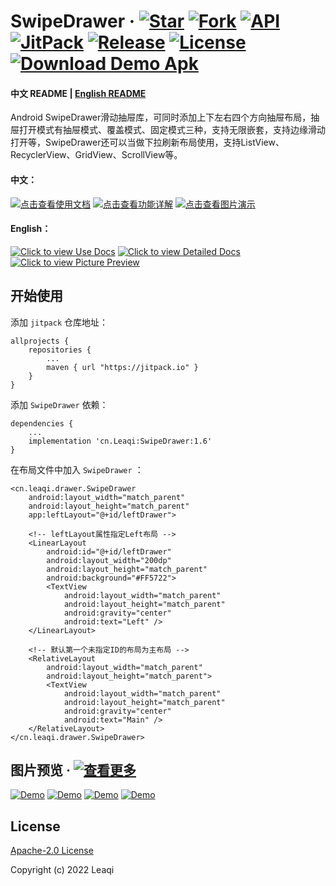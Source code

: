 # SwipeDrawer  &middot; [![Star](https://img.shields.io/github/stars/Leaqi/SwipeDrawer?color=fb6698&label=Star "Star")](https://github.com/Leaqi/SwipeDrawer/stargazers "Star") [![Fork](https://img.shields.io/github/forks/Leaqi/SwipeDrawer?color=2196f3&label=Fork "Fork")](https://github.com/Leaqi/SwipeDrawer/network/members "Fork") [![API](https://img.shields.io/badge/API-14%2B-04d8bb "API")](https://github.com/Leaqi/SwipeDrawer/ "API") [![JitPack](https://jitpack.io/v/Leaqi/SwipeDrawer.svg "JitPack")](https://jitpack.io/#cn.Leaqi/SwipeDrawer "JitPack") [![Release](https://img.shields.io/github/v/release/Leaqi/SwipeDrawer?label=Release&color=06da47 "Release")](https://github.com/Leaqi/SwipeDrawer/releases "Release") [![License](https://img.shields.io/badge/License-Apache--2.0-e0b003 "License")](https://github.com/Leaqi/SwipeDrawer/blob/main/LICENSE "License") [![Download Demo Apk](https://img.shields.io/badge/Download-Demo%20Apk-45c703 "Download Demo Apk")](https://github.com/Leaqi/SwipeDrawer/releases/download/1.6/demo.apk "Download Demo Apk")
#### 中文 README | [English README](https://github.com/Leaqi/SwipeDrawer/blob/main/README_en.md "English README")
Android SwipeDrawer滑动抽屉库，可同时添加上下左右四个方向抽屉布局，抽屉打开模式有抽屉模式、覆盖模式、固定模式三种，支持无限嵌套，支持边缘滑动打开等，SwipeDrawer还可以当做下拉刷新布局使用，支持ListView、RecyclerView、GridView、ScrollView等。
#### 中文：
[![点击查看使用文档](https://img.shields.io/badge/SwipeDrawer-%E4%BD%BF%E7%94%A8%E6%96%87%E6%A1%A3-blue "点击查看使用文档")](https://Leaqi.github.io/SwipeDrawer/ "点击查看使用文档") [![点击查看功能详解](https://img.shields.io/badge/SwipeDrawer-%E5%8A%9F%E8%83%BD%E8%AF%A6%E8%A7%A3-orange "点击查看功能详解")](https://Leaqi.github.io/SwipeDrawer/code.html "点击查看功能详解") [![点击查看图片演示](https://img.shields.io/badge/SwipeDrawer-%E5%9B%BE%E7%89%87%E6%BC%94%E7%A4%BA-green "点击查看图片演示")](https://Leaqi.github.io/SwipeDrawer/pics.html "点击查看图片演示")

#### English：
[![Click to view Use Docs](https://img.shields.io/badge/SwipeDrawer-Use%20Docs-blue "Click to view Use Docs")](https://Leaqi.github.io/SwipeDrawer_en/ "Click to view Use Docs") [![Click to view Detailed Docs](https://img.shields.io/badge/SwipeDrawer-Detailed%20Docs-orange "Click to view Detailed Docs")](https://Leaqi.github.io/SwipeDrawer_en/code.html "Click to view Detailed Docs") [![Click to view Picture Preview](https://img.shields.io/badge/SwipeDrawer-Picture%20Preview-green "Click to view Picture Preview")](https://Leaqi.github.io/SwipeDrawer_en/pics.html "Click to view Picture Preview")

## 开始使用
添加 `jitpack` 仓库地址：

    allprojects {
        repositories {
            ...
            maven { url "https://jitpack.io" }
        }
    }
	
添加 `SwipeDrawer` 依赖：

    dependencies {
        ...
        implementation 'cn.Leaqi:SwipeDrawer:1.6'
    }

在布局文件中加入 `SwipeDrawer` ：

    <cn.leaqi.drawer.SwipeDrawer
        android:layout_width="match_parent"
        android:layout_height="match_parent"
        app:leftLayout="@+id/leftDrawer">
    
        <!-- leftLayout属性指定Left布局 -->
        <LinearLayout
            android:id="@+id/leftDrawer"
            android:layout_width="200dp"
            android:layout_height="match_parent"
            android:background="#FF5722">
            <TextView
                android:layout_width="match_parent"
                android:layout_height="match_parent"
                android:gravity="center"
                android:text="Left" />
        </LinearLayout>
    
        <!-- 默认第一个未指定ID的布局为主布局 -->
        <RelativeLayout
            android:layout_width="match_parent"
            android:layout_height="match_parent">
            <TextView
                android:layout_width="match_parent"
                android:layout_height="match_parent"
                android:gravity="center"
                android:text="Main" />
        </RelativeLayout>
    </cn.leaqi.drawer.SwipeDrawer>

## 图片预览 &middot; [![查看更多](https://img.shields.io/badge/More-%E6%9F%A5%E7%9C%8B%E6%9B%B4%E5%A4%9A-blue "查看更多")](https://Leaqi.github.io/SwipeDrawer/pics.html "查看更多")
[![Demo](https://p.ssl.qhimg.com/t0127d8ad395f6aff6f.jpg "Demo")](https://Leaqi.github.io/SwipeDrawer/pics.html "Demo") [![Demo](https://p.ssl.qhimg.com/t017c6a31eaa1242d0a.jpg "Demo")](https://Leaqi.github.io/SwipeDrawer/pics.html "Demo") [![Demo](https://p.ssl.qhimg.com/t0131cdd3e8c2ca7d41.jpg "Demo")](https://Leaqi.github.io/SwipeDrawer/pics.html "Demo") [![Demo](https://p.ssl.qhimg.com/t019aa5b68b427443c9.jpg "Demo")](https://Leaqi.github.io/SwipeDrawer/pics.html "Demo")

## License
[Apache-2.0 License](https://github.com/Leaqi/SwipeDrawer/blob/main/LICENSE "Apache-2.0 License")

Copyright (c) 2022 Leaqi
